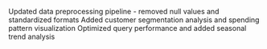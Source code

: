 Updated data preprocessing pipeline - removed null values and standardized formats
Added customer segmentation analysis and spending pattern visualization
Optimized query performance and added seasonal trend analysis
